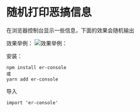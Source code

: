# 随机打印恶搞信息

在浏览器控制台显示一些信息，下面的效果会随机输出

效果举例：
![效果举例：](https://ws1.sinaimg.cn/large/683aa04fly1fynmtfp4xvj20p80d8wfk.jpg)

安装：
```
npm install er-console
或
yarn add er-console
```
导入
```
import 'er-console'
```
